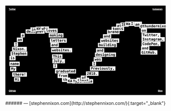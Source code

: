 <a name="nixon01"></a>

<p class="fill"><img src="images/3/nixon.jpg"></p>
###### — [stephennixon.com](http://stephennixon.com/){:target="_blank"}
